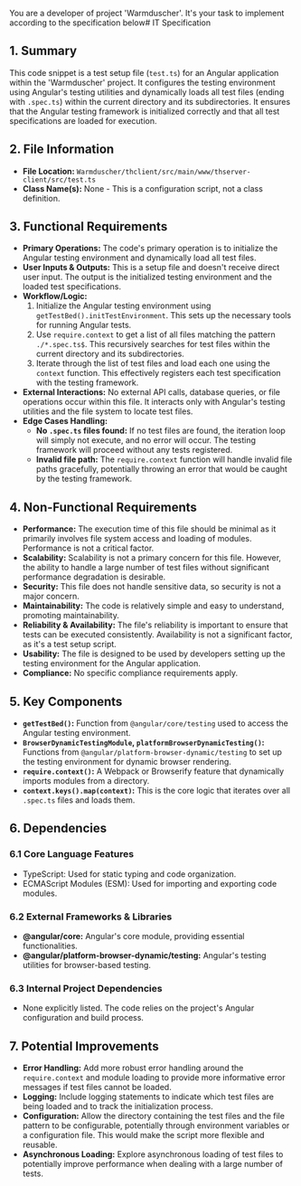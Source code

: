 You are a developer of project 'Warmduscher'. It's your task to implement according to the specification below# IT Specification

## 1. Summary

This code snippet is a test setup file (`test.ts`) for an Angular application within the 'Warmduscher' project. It configures the testing environment using Angular's testing utilities and dynamically loads all test files (ending with `.spec.ts`) within the current directory and its subdirectories. It ensures that the Angular testing framework is initialized correctly and that all test specifications are loaded for execution.

## 2. File Information

- **File Location:** `Warmduscher/thclient/src/main/www/thserver-client/src/test.ts`
- **Class Name(s):** None - This is a configuration script, not a class definition.

## 3. Functional Requirements

- **Primary Operations:**  The code's primary operation is to initialize the Angular testing environment and dynamically load all test files.
- **User Inputs & Outputs:** This is a setup file and doesn't receive direct user input. The output is the initialized testing environment and the loaded test specifications.
- **Workflow/Logic:**
    1.  Initialize the Angular testing environment using `getTestBed().initTestEnvironment`. This sets up the necessary tools for running Angular tests.
    2.  Use `require.context` to get a list of all files matching the pattern `./*.spec.ts$`.  This recursively searches for test files within the current directory and its subdirectories.
    3.  Iterate through the list of test files and load each one using the `context` function. This effectively registers each test specification with the testing framework.
- **External Interactions:** No external API calls, database queries, or file operations occur within this file. It interacts only with Angular's testing utilities and the file system to locate test files.
- **Edge Cases Handling:**
    - **No `.spec.ts` files found:** If no test files are found, the iteration loop will simply not execute, and no error will occur. The testing framework will proceed without any tests registered.
    - **Invalid file path:**  The `require.context` function will handle invalid file paths gracefully, potentially throwing an error that would be caught by the testing framework.

## 4. Non-Functional Requirements

- **Performance:** The execution time of this file should be minimal as it primarily involves file system access and loading of modules.  Performance is not a critical factor.
- **Scalability:**  Scalability is not a primary concern for this file. However, the ability to handle a large number of test files without significant performance degradation is desirable.
- **Security:** This file does not handle sensitive data, so security is not a major concern.
- **Maintainability:** The code is relatively simple and easy to understand, promoting maintainability.
- **Reliability & Availability:** The file's reliability is important to ensure that tests can be executed consistently.  Availability is not a significant factor, as it's a test setup script.
- **Usability:** The file is designed to be used by developers setting up the testing environment for the Angular application.
- **Compliance:** No specific compliance requirements apply.

## 5. Key Components

- **`getTestBed()`:** Function from `@angular/core/testing` used to access the Angular testing environment.
- **`BrowserDynamicTestingModule`, `platformBrowserDynamicTesting()`:** Functions from `@angular/platform-browser-dynamic/testing` to set up the testing environment for dynamic browser rendering.
- **`require.context()`:** A Webpack or Browserify feature that dynamically imports modules from a directory.
- **`context.keys().map(context)`:**  This is the core logic that iterates over all `.spec.ts` files and loads them.

## 6. Dependencies

### 6.1 Core Language Features

- TypeScript: Used for static typing and code organization.
- ECMAScript Modules (ESM): Used for importing and exporting code modules.

### 6.2 External Frameworks & Libraries

- **@angular/core:** Angular's core module, providing essential functionalities.
- **@angular/platform-browser-dynamic/testing:** Angular's testing utilities for browser-based testing.

### 6.3 Internal Project Dependencies

- None explicitly listed.  The code relies on the project's Angular configuration and build process.

## 7. Potential Improvements

- **Error Handling:** Add more robust error handling around the `require.context` and module loading to provide more informative error messages if test files cannot be loaded.
- **Logging:** Include logging statements to indicate which test files are being loaded and to track the initialization process.
- **Configuration:** Allow the directory containing the test files and the file pattern to be configurable, potentially through environment variables or a configuration file. This would make the script more flexible and reusable.
- **Asynchronous Loading:** Explore asynchronous loading of test files to potentially improve performance when dealing with a large number of tests.